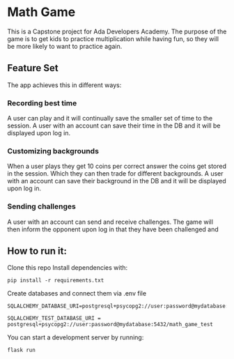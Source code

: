 # Math Game 
This is a Capstone project for Ada Developers Academy. The purpose of the game is to get kids to practice multiplication while having fun, so they will be more likely to want to practice again.


## Feature Set
The app achieves this in different ways: 

### Recording best time
A user can play and it will continually save the smaller set of time to the session. A user with an account can save their time in the DB and it will be displayed upon log in. 

### Customizing backgrounds
When a user plays they get 10 coins per correct answer the coins get stored in the session. Which they can then trade for different backgrounds. A user with an account can save their background in the DB and it will be displayed upon log in.

### Sending challenges
A user with an account can send and receive challenges. The game will then inform the opponent upon log in that they have been challenged and 


## How to run it:
Clone this repo 
Install dependencies with: 
```
pip install -r requirements.txt
```
Create databases and connect them via .env file
```
SQLALCHEMY_DATABASE_URI=postgresql+psycopg2://user:password@mydatabase:5432/math_game_development

SQLALCHEMY_TEST_DATABASE_URI = postgresql+psycopg2://user:password@mydatabase:5432/math_game_test
```
You can start a development server by running:
```
flask run
```

